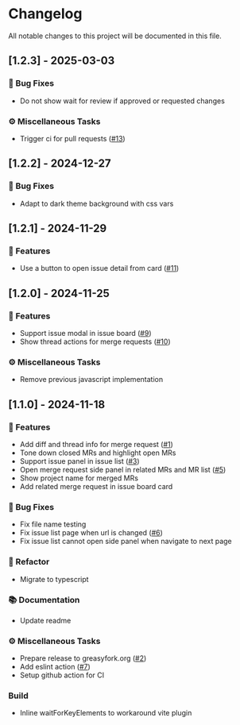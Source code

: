 # Changelog

All notable changes to this project will be documented in this file.

## [1.2.3] - 2025-03-03

### 🐛 Bug Fixes

- Do not show wait for review if approved or requested changes

### ⚙️ Miscellaneous Tasks

- Trigger ci for pull requests ([#13](https://github.com/braineo/gitlab-booster/issues/13))

## [1.2.2] - 2024-12-27

### 🐛 Bug Fixes

- Adapt to dark theme background with css vars

## [1.2.1] - 2024-11-29

### 🚀 Features

- Use a button to open issue detail from card ([#11](https://github.com/braineo/gitlab-booster/issues/11))

## [1.2.0] - 2024-11-25

### 🚀 Features

- Support issue modal in issue board ([#9](https://github.com/braineo/gitlab-booster/issues/9))
- Show thread actions for merge requests ([#10](https://github.com/braineo/gitlab-booster/issues/10))

### ⚙️ Miscellaneous Tasks

- Remove previous javascript implementation

## [1.1.0] - 2024-11-18

### 🚀 Features

- Add diff and thread info for merge request ([#1](https://github.com/braineo/gitlab-booster/issues/1))
- Tone down closed MRs and highlight open MRs
- Support issue panel in issue list ([#3](https://github.com/braineo/gitlab-booster/issues/3))
- Open merge request side panel in related MRs and MR list ([#5](https://github.com/braineo/gitlab-booster/issues/5))
- Show project name for merged MRs
- Add related merge request in issue board card

### 🐛 Bug Fixes

- Fix file name testing
- Fix issue list page when url is changed ([#6](https://github.com/braineo/gitlab-booster/issues/6))
- Fix issue list cannot open side panel when navigate to next page

### 🚜 Refactor

- Migrate to typescript

### 📚 Documentation

- Update readme

### ⚙️ Miscellaneous Tasks

- Prepare release to greasyfork.org ([#2](https://github.com/braineo/gitlab-booster/issues/2))
- Add eslint action ([#7](https://github.com/braineo/gitlab-booster/issues/7))
- Setup github action for CI

### Build

- Inline waitForKeyElements to workaround vite plugin

<!-- generated by git-cliff -->
